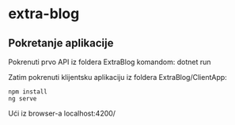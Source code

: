 # extra-blog

## Pokretanje aplikacije

Pokrenuti prvo API iz foldera ExtraBlog komandom: dotnet run

Zatim  pokrenuti klijentsku aplikaciju iz foldera ExtraBlog/ClientApp:

    npm install
    ng serve

Ući iz browser-a localhost:4200/
